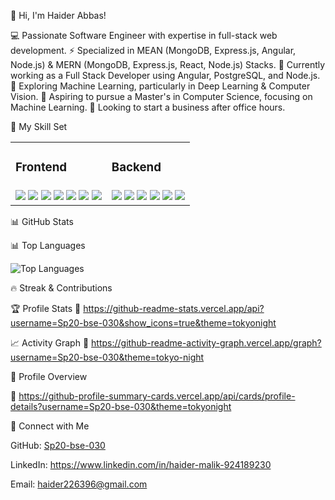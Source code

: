 👋 Hi, I'm Haider Abbas!

💻 Passionate Software Engineer with expertise in full-stack web development.
⚡ Specialized in MEAN (MongoDB, Express.js, Angular, Node.js) & MERN (MongoDB, Express.js, React, Node.js) Stacks.
🚀 Currently working as a Full Stack Developer using Angular, PostgreSQL, and Node.js.
🌱 Exploring Machine Learning, particularly in Deep Learning & Computer Vision.
🎯 Aspiring to pursue a Master's in Computer Science, focusing on Machine Learning.
💼 Looking to start a business after office hours.

📌 My Skill Set
<table>
  <tr>
    <td><h3>Frontend</h3></td>
    <td><h3>Backend</h3></td>
  </tr>
  <tr>
    <td align="center">
      <img src="https://img.shields.io/badge/Angular-red?style=for-the-badge&logo=angular&logoColor=white" />
      <img src="https://img.shields.io/badge/JavaScript-F7DF1E?style=for-the-badge&logo=javascript&logoColor=black" />
      <img src="https://img.shields.io/badge/TypeScript-007ACC?style=for-the-badge&logo=typescript&logoColor=white" />
      <img src="https://img.shields.io/badge/HTML5-E34F26?style=for-the-badge&logo=html5&logoColor=white" />
      <img src="https://img.shields.io/badge/CSS3-1572B6?style=for-the-badge&logo=css3&logoColor=white" />
      <img src="https://img.shields.io/badge/React-61DAFB?style=for-the-badge&logo=react&logoColor=white" />
      <img src="https://img.shields.io/badge/Python-3776AB?style=for-the-badge&logo=python&logoColor=white" />
   <td align="center">
      <img src="https://img.shields.io/badge/Strapi-2F2E8B?style=for-the-badge&logo=strapi&logoColor=white" />
      <img src="https://img.shields.io/badge/Node.js-43853D?style=for-the-badge&logo=node.js&logoColor=white" />
      <img src="https://img.shields.io/badge/Express.js-404D59?style=for-the-badge&logo=express&logoColor=white" />
      <img src="https://img.shields.io/badge/PostgreSQL-316192?style=for-the-badge&logo=postgresql&logoColor=white" />
      <img src="https://img.shields.io/badge/MySQL-4479A1?style=for-the-badge&logo=mysql&logoColor=white" />
     <img src="https://img.shields.io/badge/MongoDB-47A248?style=for-the-badge&logo=mongodb&logoColor=white" />
    </td>
  </tr>
</table>

📊 GitHub Stats

📊 Top Languages

![Top Languages](https://github-readme-stats.vercel.app/api/top-langs/?username=Sp20-bse-030&layout=compact&theme=tokyonight)

🔥 Streak & Contributions


🏆 Profile Stats
🔗 https://github-readme-stats.vercel.app/api?username=Sp20-bse-030&show_icons=true&theme=tokyonight



📈 Activity Graph
🔗 https://github-readme-activity-graph.vercel.app/graph?username=Sp20-bse-030&theme=tokyo-night


🚀 Profile Overview

🔗 https://github-profile-summary-cards.vercel.app/api/cards/profile-details?username=Sp20-bse-030&theme=tokyonight

💋 Connect with Me

GitHub: [Sp20-bse-030](https://github.com/Sp20-bse-030)

LinkedIn: https://www.linkedin.com/in/haider-malik-924189230

Email: haider226396@gmail.com


